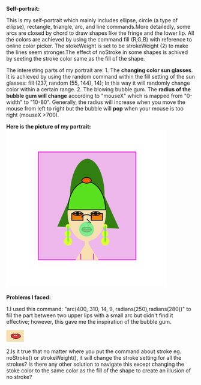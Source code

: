 **Self-portrait:**

This is my self-portrait which mainly includes ellipse, circle (a type of ellipse), rectangle, triangle, arc, and line commands.More detailedly, some arcs are closed by chord to draw shapes like the fringe and the lower lip. All the colors are achieved by using the command fill (R,G,B) with reference to online color picker. The stokeWeight is set to be strokeWeight (2) to make the lines seem stronger.The effect of noStroke in some shapes is achived by seeting the stroke color same as the fill of the shape.

The interesting parts of my portrait are: 1. The **changing color sun glasses**. It is achieved by using the random command within the fill setting of the sun glasses: fill (237, random (55, 144), 14); In this way it will randomly change color within a certain range.
2. The blowing bubble gum. The **radius of the bubble gum will change** according to "mouseX" which is mapped from "0-width" to "10-80". Generally, the radius will increase when you move the mouse from left to right but the bubble will **pop** when your mouse is too right (mouseX >700).

**Here is the picture of my portrait:**
![](selfPortraitWhole.png)


**Problems I faced:**

1.I used this command: "arc(400, 310, 14, 9, radians(250),radians(280))" to fill the part between two upper lips with a small arc but didn't find it effective; however, this gave me the inspiration of the bubble gum.

![](selfPortraitFailedLip.png)

2.Is it true that no matter where you put the command about stroke eg. noStroke() or strokeWeight(), it will change the stroke setting for all the strokes? Is there any other solution to navigate this except changing the stoke color to the same color as the fill of the shape to create an illusion of no stroke?

